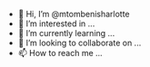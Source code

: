 - 👋 Hi, I’m @mtombenisharlotte
- 👀 I’m interested in ...
- 🌱 I’m currently learning ...
- 💞️ I’m looking to collaborate on ...
- 📫 How to reach me ...

<!---
mtombenisharlotte/mtombenisharlotte is a ✨ special ✨ repository because its `README.md` (this file) appears on your GitHub profile.
You can click the Preview link to take a look at your changes.
--->
